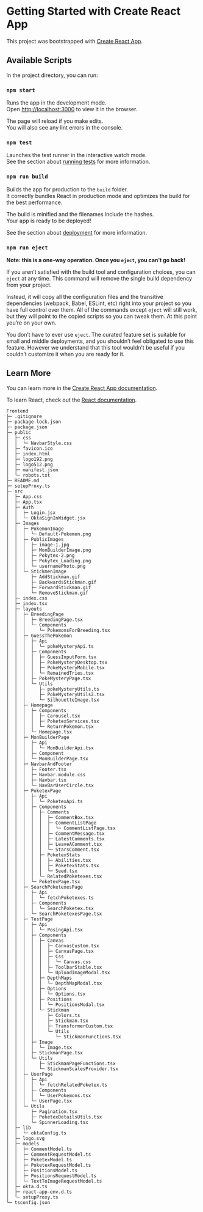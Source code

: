 # Getting Started with Create React App

This project was bootstrapped with [Create React App](https://github.com/facebook/create-react-app).

## Available Scripts

In the project directory, you can run:

### `npm start`

Runs the app in the development mode.\
Open [http://localhost:3000](http://localhost:3000) to view it in the browser.

The page will reload if you make edits.\
You will also see any lint errors in the console.

### `npm test`

Launches the test runner in the interactive watch mode.\
See the section about [running tests](https://facebook.github.io/create-react-app/docs/running-tests) for more information.

### `npm run build`

Builds the app for production to the `build` folder.\
It correctly bundles React in production mode and optimizes the build for the best performance.

The build is minified and the filenames include the hashes.\
Your app is ready to be deployed!

See the section about [deployment](https://facebook.github.io/create-react-app/docs/deployment) for more information.

### `npm run eject`

**Note: this is a one-way operation. Once you `eject`, you can’t go back!**

If you aren’t satisfied with the build tool and configuration choices, you can `eject` at any time. This command will remove the single build dependency from your project.

Instead, it will copy all the configuration files and the transitive dependencies (webpack, Babel, ESLint, etc) right into your project so you have full control over them. All of the commands except `eject` will still work, but they will point to the copied scripts so you can tweak them. At this point you’re on your own.

You don’t have to ever use `eject`. The curated feature set is suitable for small and middle deployments, and you shouldn’t feel obligated to use this feature. However we understand that this tool wouldn’t be useful if you couldn’t customize it when you are ready for it.

## Learn More

You can learn more in the [Create React App documentation](https://facebook.github.io/create-react-app/docs/getting-started).

To learn React, check out the [React documentation](https://reactjs.org/).

```
Frontend
├─ .gitignore
├─ package-lock.json
├─ package.json
├─ public
│  ├─ css
│  │  └─ NavbarStyle.css
│  ├─ favicon.ico
│  ├─ index.html
│  ├─ logo192.png
│  ├─ logo512.png
│  ├─ manifest.json
│  └─ robots.txt
├─ README.md
├─ setupProxy.ts
├─ src
│  ├─ App.css
│  ├─ App.tsx
│  ├─ Auth
│  │  ├─ Login.jsx
│  │  └─ OktaSignInWidget.jsx
│  ├─ Images
│  │  ├─ PokemonImage
│  │  │  └─ Default-Pokemon.png
│  │  ├─ PublicImages
│  │  │  ├─ image-1.jpg
│  │  │  ├─ MonBuilderImage.png
│  │  │  ├─ Pokytex-2.png
│  │  │  ├─ Pokytex_Loading.png
│  │  │  └─ usernamePhoto.png
│  │  └─ StickmenImage
│  │     ├─ AddStickman.gif
│  │     ├─ BackwardsStickman.gif
│  │     ├─ ForwardStickman.gif
│  │     └─ RemoveStickman.gif
│  ├─ index.css
│  ├─ index.tsx
│  ├─ layouts
│  │  ├─ BreedingPage
│  │  │  ├─ BreedingPage.tsx
│  │  │  └─ Components
│  │  │     └─ PokemonsForBreeding.tsx
│  │  ├─ GuessThePokemon
│  │  │  ├─ Api
│  │  │  │  └─ pokeMysteryApi.ts
│  │  │  ├─ Components
│  │  │  │  ├─ GuessInputForm.tsx
│  │  │  │  ├─ PokeMysteryDesktop.tsx
│  │  │  │  ├─ PokeMysteryMobile.tsx
│  │  │  │  └─ RemainedTries.tsx
│  │  │  ├─ PokeMysteryPage.tsx
│  │  │  └─ Utils
│  │  │     ├─ pokeMysteryUtils.ts
│  │  │     ├─ PokeMysteryUtils2.tsx
│  │  │     └─ SilhouetteImage.tsx
│  │  ├─ Homepage
│  │  │  ├─ Components
│  │  │  │  ├─ Carousel.tsx
│  │  │  │  ├─ PoketexServices.tsx
│  │  │  │  └─ ReturnPokemon.tsx
│  │  │  └─ Homepage.tsx
│  │  ├─ MonBuilderPage
│  │  │  ├─ Api
│  │  │  │  └─ MonBuilderApi.tsx
│  │  │  ├─ Component
│  │  │  └─ MonBuilderPage.tsx
│  │  ├─ NavbarAndFooter
│  │  │  ├─ Footer.tsx
│  │  │  ├─ Navbar.module.css
│  │  │  ├─ Navbar.tsx
│  │  │  └─ NavBarUserCircle.tsx
│  │  ├─ PoketexPage
│  │  │  ├─ Api
│  │  │  │  └─ PoketexApi.ts
│  │  │  ├─ Components
│  │  │  │  ├─ Comments
│  │  │  │  │  ├─ CommentBox.tsx
│  │  │  │  │  ├─ CommentListPage
│  │  │  │  │  │  └─ CommentListPage.tsx
│  │  │  │  │  ├─ CommentMessage.tsx
│  │  │  │  │  ├─ LatestComments.tsx
│  │  │  │  │  ├─ LeaveAComment.tsx
│  │  │  │  │  └─ StarsComment.tsx
│  │  │  │  ├─ PoketexStats
│  │  │  │  │  ├─ Abilities.tsx
│  │  │  │  │  ├─ PoketexStats.tsx
│  │  │  │  │  └─ Seed.tsx
│  │  │  │  └─ RelatedPoketexes.tsx
│  │  │  └─ PoketexPage.tsx
│  │  ├─ SearchPoketexesPage
│  │  │  ├─ Api
│  │  │  │  └─ fetchPoketexes.ts
│  │  │  ├─ Components
│  │  │  │  └─ SearchPoketex.tsx
│  │  │  └─ SearchPoketexesPage.tsx
│  │  ├─ TestPage
│  │  │  ├─ Api
│  │  │  │  └─ PosingApi.tsx
│  │  │  ├─ Components
│  │  │  │  ├─ Canvas
│  │  │  │  │  ├─ CanvasCustom.tsx
│  │  │  │  │  ├─ CanvasPage.tsx
│  │  │  │  │  ├─ Css
│  │  │  │  │  │  └─ Canvas.css
│  │  │  │  │  ├─ ToolbarStable.tsx
│  │  │  │  │  └─ UploadImageModal.tsx
│  │  │  │  ├─ DepthMaps
│  │  │  │  │  └─ DepthMapModal.tsx
│  │  │  │  ├─ Options
│  │  │  │  │  └─ Options.tsx
│  │  │  │  ├─ Positions
│  │  │  │  │  └─ PositionsModal.tsx
│  │  │  │  └─ Stickman
│  │  │  │     ├─ Colors.ts
│  │  │  │     ├─ Stickman.tsx
│  │  │  │     ├─ TransformerCustom.tsx
│  │  │  │     └─ Utils
│  │  │  │        └─ StickmanFunctions.tsx
│  │  │  ├─ Image
│  │  │  │  └─ Image.tsx
│  │  │  ├─ StickmanPage.tsx
│  │  │  └─ Utils
│  │  │     ├─ StickmanPageFunctions.tsx
│  │  │     └─ StickmanScalesProvider.tsx
│  │  ├─ UserPage
│  │  │  ├─ Api
│  │  │  │  └─ fetchRelatedPoketex.ts
│  │  │  ├─ Components
│  │  │  │  └─ UserPokemons.tsx
│  │  │  └─ UserPage.tsx
│  │  └─ Utils
│  │     ├─ Pagination.tsx
│  │     ├─ PoketexDetailsUtils.tsx
│  │     └─ SpinnerLoading.tsx
│  ├─ lib
│  │  └─ oktaConfig.ts
│  ├─ logo.svg
│  ├─ models
│  │  ├─ CommentModel.ts
│  │  ├─ CommentRequestModel.ts
│  │  ├─ PoketexModel.ts
│  │  ├─ PoketexRequestModel.ts
│  │  ├─ PositionsModel.ts
│  │  ├─ PositionsRequestModel.ts
│  │  └─ TextToImageRequestModel.ts
│  ├─ okta.d.ts
│  ├─ react-app-env.d.ts
│  └─ setupProxy.ts
└─ tsconfig.json

```